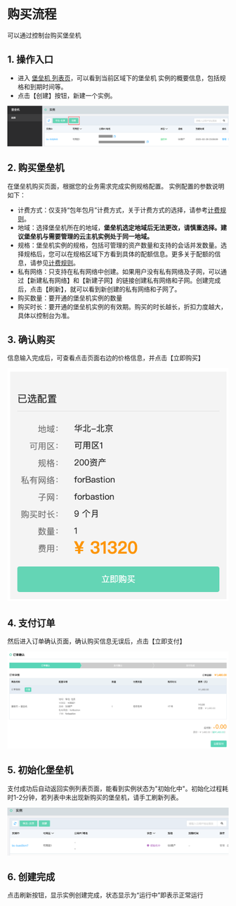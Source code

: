 # 购买流程 
可以通过控制台购买堡垒机


## 1. 操作入口
- 进入 [堡垒机 列表页](https://bastion-console.jdcloud.com/list)，可以看到当前区域下的堡垒机 实例的概要信息，包括规格和到期时间等。
- 点击【创建】按钮，新建一个实例。

![](/image/Bastion/Instance-List.png) 
   
## 2. 购买堡垒机
在堡垒机购买页面，根据您的业务需求完成实例规格配置。
实例配置的参数说明如下：

- 计费方式：仅支持“包年包月”计费方式，关于计费方式的选择，请参考[计费规则](./Billing-Rules.md)。
- 地域：选择堡垒机所在的地域，**堡垒机选定地域后无法更改，请慎重选择。建议堡垒机与需要管理的云主机实例处于同一地域。**
- 规格：堡垒机实例的规格，包括可管理的资产数量和支持的会话并发数量。选择规格后，您可以在规格区域下方看到具体的配额信息。更多关于配额的信息，请参见[计费规则](./Price-Overview.md)。
- 私有网络：只支持在私有网络中创建。如果用户没有私有网络及子网，可以通过【新建私有网络】和【新建子网】的链接创建私有网络和子网。创建完成后，点击【刷新】，就可以看到新创建的私有网络和子网了。
- 购买数量：要开通的堡垒机实例的数量
- 购买时长：要开通的堡垒机实例的有效期。购买的时长越长，折扣力度越大，具体以控制台为准。

## 3. 确认购买
信息输入完成后，可查看点击页面右边的价格信息，并点击【立即购买】

![](/image/Bastion/Create-Instance-1.png) 

## 4. 支付订单
然后进入订单确认页面，确认购买信息无误后，点击【立即支付】

![](/image/Bastion/Create-Instance-2.png) 

## 5. 初始化堡垒机
支付成功后自动返回实例列表页面，能看到实例状态为"初始化中"。初始化过程耗时1-2分钟，若列表中未出现新购买的堡垒机，请手工刷新列表。

![](/image/Bastion/Create-Instance-3.png) 

## 6. 创建完成
点击刷新按钮，显示实例创建完成，状态显示为“运行中”即表示正常运行

